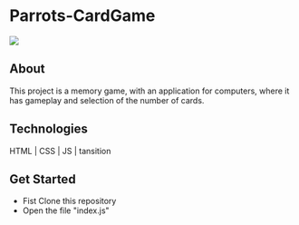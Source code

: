 # Parrots-CardGame

<img src="./images/parrot.gif" atl="aplication video">

## About

This project is a memory game, with an application for computers, where it has gameplay and selection of the number of cards.

## Technologies

HTML | CSS | JS | tansition

## Get Started

- Fist Clone this repository
- Open the file "index.js"
